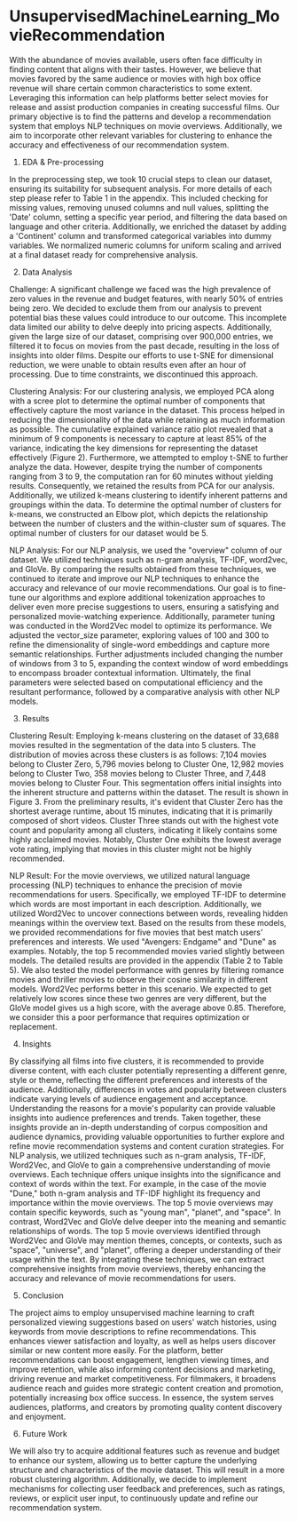 # UnsupervisedMachineLearning_MovieRecommendation

With the abundance of movies available, users often face difficulty in finding content that aligns with their tastes. However, we believe that movies favored by the same audience or movies with high box office revenue will share certain common characteristics to some extent. Leveraging this information can help platforms better select movies for release and assist production companies in creating successful films. Our primary objective is to find the patterns and develop a recommendation system that employs NLP techniques on movie overviews. Additionally, we aim to incorporate other relevant variables for clustering to enhance the accuracy and effectiveness of our recommendation system.
1. EDA & Pre-processing

In the preprocessing step, we took 10 crucial steps to clean our dataset, ensuring its suitability for subsequent analysis. For more details of each step please refer to Table 1 in the appendix. This included checking for missing values, removing unused columns and null values, splitting the 'Date' column, setting a specific year period, and filtering the data based on language and other criteria. Additionally, we enriched the dataset by adding a 'Continent' column and transformed categorical variables into dummy variables. We normalized numeric columns for uniform scaling and arrived at a final dataset ready for comprehensive analysis.

2. Data Analysis

Challenge:
	A significant challenge we faced was the high prevalence of zero values in the revenue and budget features, with nearly 50% of entries being zero. We decided to exclude them from our analysis to prevent potential bias these values could introduce to our outcome. This incomplete data limited our ability to delve deeply into pricing aspects. Additionally, given the large size of our dataset, comprising over 900,000 entries, we filtered it to focus on movies from the past decade, resulting in the loss of insights into older films. Despite our efforts to use t-SNE for dimensional reduction, we were unable to obtain results even after an hour of processing. Due to time constraints, we discontinued this approach.

Clustering Analysis: 
For our clustering analysis, we employed PCA along with a scree plot to determine the optimal number of components that effectively capture the most variance in the dataset. This process helped in reducing the dimensionality of the data while retaining as much information as possible. The cumulative explained variance ratio plot revealed that a minimum of 9 components is necessary to capture at least 85% of the variance, indicating the key dimensions for representing the dataset effectively (Figure 2). Furthermore, we attempted to employ t-SNE to further analyze the data. However, despite trying the number of components ranging from 3 to 9, the computation ran for 60 minutes without yielding results. Consequently, we retained the results from PCA for our analysis.
Additionally, we utilized k-means clustering to identify inherent patterns and groupings within the data. To determine the optimal number of clusters for k-means, we constructed an Elbow plot, which depicts the relationship between the number of clusters and the within-cluster sum of squares. The optimal number of clusters for our dataset would be 5.

NLP Analysis: 
For our NLP analysis, we used the "overview" column of our dataset. We utilized techniques such as n-gram analysis, TF-IDF, word2vec, and GloVe. By comparing the results obtained from these techniques, we continued to iterate and improve our NLP techniques to enhance the accuracy and relevance of our movie recommendations. Our goal is to fine-tune our algorithms and explore additional tokenization approaches to deliver even more precise suggestions to users, ensuring a satisfying and personalized movie-watching experience.
Additionally, parameter tuning was conducted in the Word2Vec model to optimize its performance. We adjusted the vector_size parameter, exploring values of 100 and 300 to refine the dimensionality of single-word embeddings and capture more semantic relationships. Further adjustments included changing the number of windows from 3 to 5, expanding the context window of word embeddings to encompass broader contextual information. Ultimately, the final parameters were selected based on computational efficiency and the resultant performance, followed by a comparative analysis with other NLP models.

3. Results

Clustering Result:
Employing k-means clustering on the dataset of 33,688 movies resulted in the segmentation of the data into 5 clusters. The distribution of movies across these clusters is as follows: 7,104 movies belong to Cluster Zero, 5,796 movies belong to Cluster One, 12,982 movies belong to Cluster Two, 358 movies belong to Cluster Three, and 7,448 movies belong to Cluster Four. This segmentation offers initial insights into the inherent structure and patterns within the dataset. The result is shown in Figure 3.
From the preliminary results, it's evident that Cluster Zero has the shortest average runtime, about 15 minutes, indicating that it is primarily composed of short videos. Cluster Three stands out with the highest vote count and popularity among all clusters, indicating it likely contains some highly acclaimed movies. Notably, Cluster One exhibits the lowest average vote rating, implying that movies in this cluster might not be highly recommended.

NLP Result:
For the movie overviews, we utilized natural language processing (NLP) techniques to enhance the precision of movie recommendations for users. Specifically, we employed TF-IDF to determine which words are most important in each description. Additionally, we utilized Word2Vec to uncover connections between words, revealing hidden meanings within the overview text. Based on the results from these models, we provided recommendations for five movies that best match users' preferences and interests. We used "Avengers: Endgame" and "Dune" as examples. Notably, the top 5 recommended movies varied slightly between models. The detailed results are provided in the appendix (Table 2 to Table 5). We also tested the model performance with genres by filtering romance movies and thriller movies to observe their cosine similarity in different models. Word2Vec performs better in this scenario. We expected to get relatively low scores since these two genres are very different, but the GloVe model gives us a high score, with the average above 0.85. Therefore, we consider this a poor performance that requires optimization or replacement.

4. Insights

By classifying all films into five clusters, it is recommended to provide diverse content, with each cluster potentially representing a different genre, style or theme, reflecting the different preferences and interests of the audience. Additionally, differences in votes and popularity between clusters indicate varying levels of audience engagement and acceptance. Understanding the reasons for a movie's popularity can provide valuable insights into audience preferences and trends. Taken together, these insights provide an in-depth understanding of corpus composition and audience dynamics, providing valuable opportunities to further explore and refine movie recommendation systems and content curation strategies.
For NLP analysis, we utilized techniques such as n-gram analysis, TF-IDF, Word2Vec, and GloVe to gain a comprehensive understanding of movie overviews. Each technique offers unique insights into the significance and context of words within the text. For example, in the case of the movie "Dune," both n-gram analysis and TF-IDF highlight its frequency and importance within the movie overviews. The top 5 movie overviews may contain specific keywords, such as "young man", "planet", and "space". In contrast, Word2Vec and GloVe delve deeper into the meaning and semantic relationships of words. The top 5 movie overviews identified through Word2Vec and GloVe may mention themes, concepts, or contexts, such as "space", "universe", and "planet", offering a deeper understanding of their usage within the text. By integrating these techniques, we can extract comprehensive insights from movie overviews, thereby enhancing the accuracy and relevance of movie recommendations for users. 

5. Conclusion

The project aims to employ unsupervised machine learning to craft personalized viewing suggestions based on users' watch histories, using keywords from movie descriptions to refine recommendations. This enhances viewer satisfaction and loyalty, as well as helps users discover similar or new content more easily. For the platform, better recommendations can boost engagement, lengthen viewing times, and improve retention, while also informing content decisions and marketing, driving revenue and market competitiveness. For filmmakers, it broadens audience reach and guides more strategic content creation and promotion, potentially increasing box office success. In essence, the system serves audiences, platforms, and creators by promoting quality content discovery and enjoyment.

6. Future Work

We will also try to acquire additional features such as revenue and budget to enhance our system, allowing us to better capture the underlying structure and characteristics of the movie dataset. This will result in a more robust clustering algorithm. Additionally, we decide to implement mechanisms for collecting user feedback and preferences, such as ratings, reviews, or explicit user input, to continuously update and refine our recommendation system.
